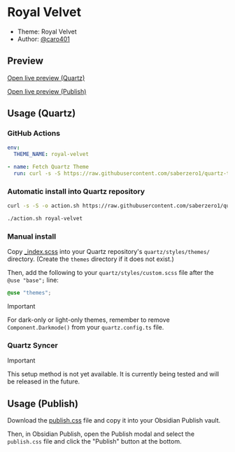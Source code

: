 # Royal Velvet

- Theme: Royal Velvet
- Author: <a href="https://github.com/caro401" target="_blank" rel="noopener noreferrer">@caro401</a>

## Preview

[Open live preview (Quartz)](https://quartz-themes.github.io/royal-velvet/)

[Open live preview (Publish)](https://publish.saberzero.one/royal-velvet)

## Usage (Quartz)

### GitHub Actions

```yaml
env:
  THEME_NAME: royal-velvet
```

```yaml
- name: Fetch Quartz Theme
  run: curl -s -S https://raw.githubusercontent.com/saberzero1/quartz-themes/master/action.sh | bash -s -- $THEME_NAME
```

### Automatic install into Quartz repository

```bash
curl -s -S -o action.sh https://raw.githubusercontent.com/saberzero1/quartz-themes/master/action.sh

./action.sh royal-velvet
```

### Manual install

Copy [\_index.scss](./_index.scss) into your Quartz repository's `quartz/styles/themes/` directory. (Create the `themes` directory if it does not exist.)

Then, add the following to your `quartz/styles/custom.scss` file after the `@use "base";` line:

```scss
@use "themes";
```

> [!IMPORTANT]
> For dark-only or light-only themes, remember to remove `Component.Darkmode()` from your `quartz.config.ts` file.

### Quartz Syncer

> [!IMPORTANT]
> This setup method is not yet available. It is currently being tested and will be released in the future.

## Usage (Publish)

Download the [publish.css](./publish.css) file and copy it into your Obsidian Publish vault.

Then, in Obsidian Publish, open the Publish modal and select the `publish.css` file and click the "Publish" button at the bottom.
